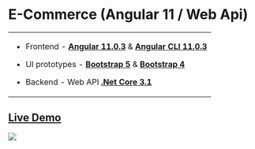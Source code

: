 # E-Commerce (Angular 11 / Web Api)

<table>
<tr>
<td>

* Frontend - [**Angular 11.0.3**](https://github.com/angular/angular/releases) & [**Angular CLI 11.0.3**](https://github.com/angular/angular-cli/releases/)

* UI prototypes - [**Bootstrap 5**](https://v5.getbootstrap.com/docs/5.0/getting-started/download/) & [**Bootstrap 4**](https://getbootstrap.com/docs/4.5/getting-started/download/)

* Backend - Web API [**.Net Core 3.1**](https://dotnet.microsoft.com/download/dotnet-core/3.1)

</td>
</tr>
</table>

## [Live Demo](#live-demo)
![](https://github.com/mervbayrak/ecommerce-angular-webapi/blob/main/Angular/PurpleShopping/src/assets/img/PurpleShoppingg.gif)
